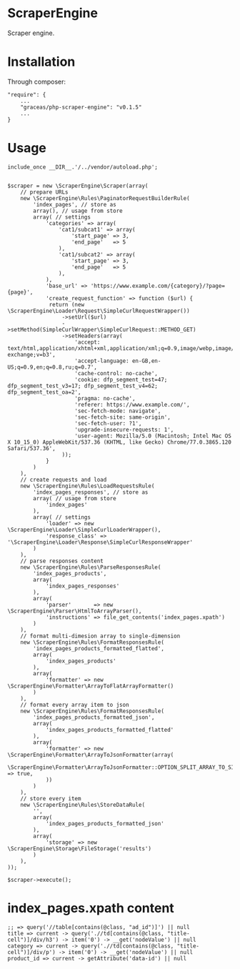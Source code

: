 ScraperEngine
=============

Scraper engine.

Installation
============

Through composer:

    "require": {
        ...
        "graceas/php-scraper-engine": "v0.1.5"
        ...
    }

Usage
=====

    include_once __DIR__.'/../vendor/autoload.php';
    
    
    $scraper = new \ScraperEngine\Scraper(array(
        // prepare URLs
        new \ScraperEngine\Rules\PaginatorRequestBuilderRule(
            'index_pages', // store as
            array(), // usage from store
            array( // settings
                'categories' => array(
                    'cat1/subcat1' => array(
                        'start_page' => 3,
                        'end_page'   => 5
                    ),
                    'cat1/subcat2' => array(
                        'start_page' => 3,
                        'end_page'   => 5
                    ),
                ),
                'base_url' => 'https://www.example.com/{category}/?page={page}',
                'create_request_function' => function ($url) {
                 return (new \ScraperEngine\Loader\Request\SimpleCurlRequestWrapper())
                     ->setUrl($url)
                     ->setMethod(SimpleCurlWrapper\SimpleCurlRequest::METHOD_GET)
                     ->setHeaders(array(
                         'accept: text/html,application/xhtml+xml,application/xml;q=0.9,image/webp,image/apng,*/*;q=0.8,application/signed-exchange;v=b3',
                         'accept-language: en-GB,en-US;q=0.9,en;q=0.8,ru;q=0.7',
                         'cache-control: no-cache',
                         'cookie: dfp_segment_test=47; dfp_segment_test_v3=17; dfp_segment_test_v4=62; dfp_segment_test_oa=2',
                         'pragma: no-cache',
                         'referer: https://www.example.com/',
                         'sec-fetch-mode: navigate',
                         'sec-fetch-site: same-origin',
                         'sec-fetch-user: ?1',
                         'upgrade-insecure-requests: 1',
                         'user-agent: Mozilla/5.0 (Macintosh; Intel Mac OS X 10_15_0) AppleWebKit/537.36 (KHTML, like Gecko) Chrome/77.0.3865.120 Safari/537.36',
                     ));
                }
            )
        ),
        // create requests and load
        new \ScraperEngine\Rules\LoadRequestsRule(
            'index_pages_responses', // store as
            array( // usage from store
                'index_pages'
            ),
            array( // settings
                'loader' => new \ScraperEngine\Loader\SimpleCurlLoaderWrapper(),
                'response_class' => '\ScraperEngine\Loader\Response\SimpleCurlResponseWrapper'
            )
        ),
        // parse responses content
        new \ScraperEngine\Rules\ParseResponsesRule(
            'index_pages_products',
            array(
                'index_pages_responses'
            ),
            array(
                'parser'       => new \ScraperEngine\Parser\HtmlToArrayParser(),
                'instructions' => file_get_contents('index_pages.xpath')
            )
        ),
        // format multi-dimesion array to single-dimension
        new \ScraperEngine\Rules\FormatResponsesRule(
            'index_pages_products_formatted_flatted',
            array(
                'index_pages_products'
            ),
            array(
                'formatter' => new \ScraperEngine\Formatter\ArrayToFlatArrayFormatter()
            )
        ),
        // format every array item to json
        new \ScraperEngine\Rules\FormatResponsesRule(
            'index_pages_products_formatted_json',
            array(
                'index_pages_products_formatted_flatted'
            ),
            array(
                'formatter' => new \ScraperEngine\Formatter\ArrayToJsonFormatter(array(
                    \ScraperEngine\Formatter\ArrayToJsonFormatter::OPTION_SPLIT_ARRAY_TO_SINGLE_ELEMENTS => true,
                ))
            )
        ),
        // store every item
        new \ScraperEngine\Rules\StoreDataRule(
            '',
            array(
                'index_pages_products_formatted_json'
            ),
            array(
                'storage' => new \ScraperEngine\Storage\FileStorage('results')
            )
        ),
    ));
    
    $scraper->execute();

index_pages.xpath content
=========================

    ;; => query('//table[contains(@class, "ad_id")]') || null
    title => current -> query('.//td[contains(@class, "title-cell")]/div/h3') -> item('0') -> __get('nodeValue') || null
    category => current -> query('.//td[contains(@class, "title-cell")]/div/p') -> item('0') -> __get('nodeValue') || null
    product_id => current -> getAttribute('data-id') || null


